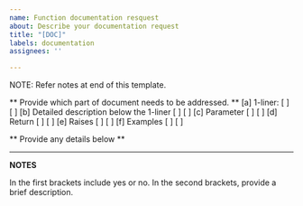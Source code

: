 ```yaml
---
name: Function documentation resquest
about: Describe your documentation request
title: "[DOC]"
labels: documentation
assignees: ''

---
```


NOTE: Refer notes at end of this template.

** Provide which part of document needs to be addressed. **
[a] 1-liner: [     ]   [     ]
[b] Detailed description below the 1-liner [    ]   [     ]
[c] Parameter [    ]   [     ]
[d] Return [    ]   [     ]
[e] Raises [    ]   [     ]
[f] Examples [    ]   [     ]

** Provide any details below **

----------------------------------------------------
__NOTES__

In the first brackets include yes or no.
In the second brackets, provide a brief description.
